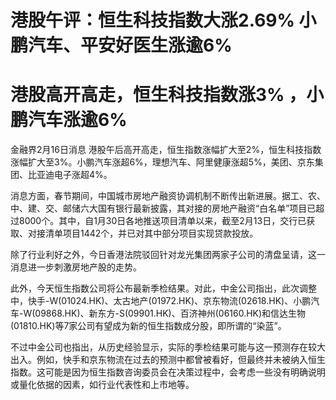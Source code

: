 # 港股午评：恒生科技指数大涨2.69% 小鹏汽车、平安好医生涨逾6%

# 港股高开高走，恒生科技指数涨3% ，小鹏汽车涨逾6%

金融界2月16日消息
港股午后高开高走，恒生指数涨幅扩大至2%，恒生科技指数涨幅扩大至3%。小鹏汽车涨超6%，理想汽车、阿里健康涨超5%，美团、京东集团、比亚迪电子涨超4%。

消息方面，春节期间，中国城市房地产融资协调机制不断传出新进展。据工、农、中、建、交、邮储六大国有银行最新披露，其对接的房地产融资“白名单”项目已超过8000个。其中，自1月30日各地推送项目清单以来，截至2月13日，交行已获取、对接清单项目1442个，并已对其中部分项目实现贷款投放。

除了行业利好之外，今日香港法院驳回针对龙光集团两家子公司的清盘呈请，这一消息进一步刺激房地产股的走势。

此外，今天恒生指数公司将公布最新季检结果。对此，中金公司指出，此次调整中，快手-W(01024.HK)、太古地产(01972.HK)、京东物流(02618.HK)、小鹏汽车-W(09868.HK)、新东方-S(09901.HK)、百济神州(06160.HK)和信达生物(01810.HK)等7家公司有望成为新的恒生指数成分股，即所谓的“染蓝”。

不过中金公司也指出，从历史经验显示，实际的季检结果可能与这一预测存在较大出入。例如，快手和京东物流在过去的预测中都曾被看好，但最终并未被纳入恒生指数。这可能是因为恒生指数咨询委员会在决策过程中，会考虑一些没有明确说明或量化依据的因素，如行业代表性和上市地等。

